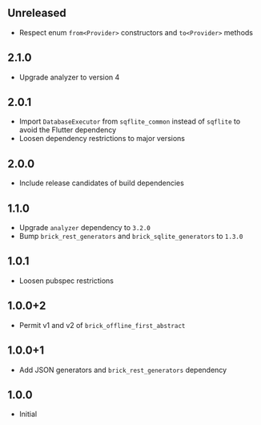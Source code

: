 ## Unreleased

* Respect enum `from<Provider>` constructors and `to<Provider>` methods

## 2.1.0

* Upgrade analyzer to version 4

## 2.0.1

* Import `DatabaseExecutor` from `sqflite_common` instead of `sqflite` to avoid the Flutter dependency
* Loosen dependency restrictions to major versions

## 2.0.0

* Include release candidates of build dependencies

## 1.1.0

* Upgrade `analyzer` dependency to `3.2.0`
* Bump `brick_rest_generators` and `brick_sqlite_generators` to `1.3.0`

## 1.0.1

* Loosen pubspec restrictions

## 1.0.0+2

* Permit v1 and v2 of `brick_offline_first_abstract`

## 1.0.0+1

* Add JSON generators and `brick_rest_generators` dependency

## 1.0.0

* Initial

